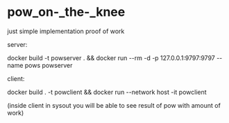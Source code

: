 # pow_on-_the-_knee
just simple implementation proof of work

server:

docker build -t powserver . && docker run --rm -d -p 127.0.0.1:9797:9797 --name pows powserver


client:

docker build . -t powclient && docker run --network host -it powclient

(inside client in sysout you will be able to see result of pow with amount of work)

